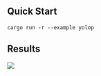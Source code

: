## Quick Start

```shell
cargo run -r --example yolop
```

## Results

![](https://github.com/jamjamjon/assets/releases/download/yolop/demo.png)
